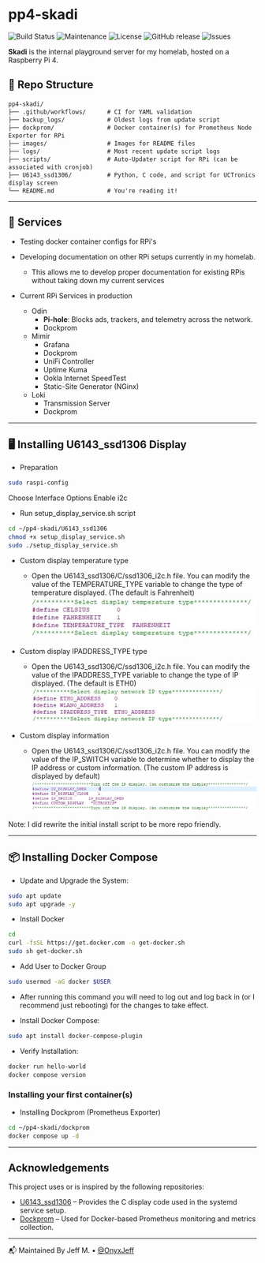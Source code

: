 # pp4-skadi

![Build Status](https://github.com/OnyxJeff/pp4-Skadi/actions/workflows/build.yml/badge.svg)
![Maintenance](https://img.shields.io/maintenance/yes/2025.svg)
![License](https://img.shields.io/badge/license-MIT-green.svg)
![GitHub release](https://img.shields.io/github/v/release/OnyxJeff/pp4-Skadi)
![Issues](https://img.shields.io/github/issues/OnyxJeff/pp4-Skadi)

**Skadi** is the internal playground server for my homelab, hosted on a Raspberry Pi 4.

## 📁 Repo Structure

```text
pp4-skadi/
├── .github/workflows/      # CI for YAML validation
├── backup_logs/            # Oldest logs from update script
├── dockprom/               # Docker container(s) for Prometheus Node Exporter for RPi
├── images/                 # Images for README files
├── logs/                   # Most recent update script logs
├── scripts/                # Auto-Updater script for RPi (can be associated with cronjob)
├── U6143_ssd1306/          # Python, C code, and script for UCTronics display screen
└── README.md               # You're reading it!
```

---

## 🧰 Services
- Testing docker container configs for RPi's

- Developing documentation on other RPi setups currently in my homelab.
  - This allows me to develop proper documentation for existing RPis without taking down my current services

- Current RPi Services in production
  - Odin
    - **Pi-hole**: Blocks ads, trackers, and telemetry across the network.
    - Dockprom
  - Mimir
    - Grafana 
    - Dockprom
    - UniFi Controller
    - Uptime Kuma
    - Ookla Internet SpeedTest
    - Static-Site Generator (NGinx)
  - Loki
    - Transmission Server
    - Dockprom

---

## 🖥️ Installing U6143_ssd1306 Display

- Preparation
```bash
sudo raspi-config
```
Choose Interface Options Enable i2c

- Run setup_display_service.sh script
```bash
cd ~/pp4-skadi/U6143_ssd1306
chmod +x setup_display_service.sh
sudo ./setup_display_service.sh
```

- Custom display temperature type
  - Open the U6143_ssd1306/C/ssd1306_i2c.h file. You can modify the value of the TEMPERATURE_TYPE variable to change the type of temperature displayed. (The default is Fahrenheit)
  ![Select Temperature](images/select_temperature.jpg)

- Custom display IPADDRESS_TYPE type
  - Open the U6143_ssd1306/C/ssd1306_i2c.h file. You can modify the value of the IPADDRESS_TYPE variable to change the type of IP displayed. (The default is ETH0)
  ![Select IP](images/select_ip.jpg)

- Custom display information
  - Open the U6143_ssd1306/C/ssd1306_i2c.h file. You can modify the value of the IP_SWITCH variable to determine whether to display the IP address or custom information. (The custom IP address is displayed by default)
  ![Custom Display](images/custom_display.jpg)

Note: I did rewrite the initial install script to be more repo friendly.

---

## 📦 Installing Docker Compose

- Update and Upgrade the System:
```bash
sudo apt update
sudo apt upgrade -y
```

- Install Docker
```bash
cd
curl -fsSL https://get.docker.com -o get-docker.sh
sudo sh get-docker.sh
```

- Add User to Docker Group
```bash
sudo usermod -aG docker $USER
```

  - After running this command you will need to log out and log back in (or I recommend just rebooting) for the changes to take effect.

- Install Docker Compose:
```bash
sudo apt install docker-compose-plugin
```

- Verify Installation:
```bash
docker run hello-world
docker compose version
```

### Installing your first container(s)

- Installing Dockprom (Prometheus Exporter)
```bash
cd ~/pp4-skadi/dockprom
docker compose up -d
```

---

## Acknowledgements

This project uses or is inspired by the following repositories:

- [U6143_ssd1306](https://github.com/UCTRONICS/U6143_ssd1306) – Provides the C display code used in the systemd service setup.
- [Dockprom](https://github.com/stefanprodan/dockprom) – Used for Docker-based Prometheus monitoring and metrics collection.

---

📬 Maintained By
Jeff M. • [@OnyxJeff](https://www.github.com/onyxjeff)